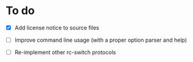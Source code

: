 # To do
- [x] Add license notice to source files
- [ ] Improve command line usage (with a proper option parser and help)
- [ ] Re-implement other rc-switch protocols

